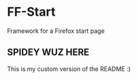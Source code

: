 # FF-Start
Framework for a Firefox start page 

## SPIDEY WUZ HERE

This is my custom version of the README :)
